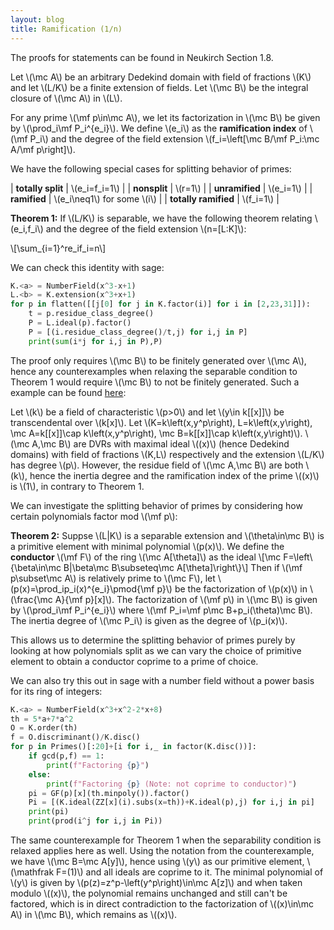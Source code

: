 ```yaml
---
layout: blog
title: Ramification (1/n)
---
```


The proofs for statements can be found in Neukirch Section 1.8.

Let \\(\mc A\\) be an arbitrary Dedekind domain with field of fractions \\(K\\) and let \\(L/K\\) be a finite extension of fields. Let \\(\mc B\\) be the integral closure of \\(\mc A\\) in \\(L\\).

For any prime \\(\mf p\in\mc A\\), we let its factorization in \\(\mc B\\) be given by \\(\prod_i\mf P_i^{e_i}\\). We define \\(e_i\\) as the **ramification index** of \\(\mf P_i\\) and the degree of the field extension \\(f_i=\left[\mc B/\mf P_i:\mc A/\mf p\right]\\).

We have the following special cases for splitting behavior of primes:

| **totally split** | \\(e_i=f_i=1\\) |
| **nonsplit** | \\(r=1\\) |
| **unramified** | \\(e_i=1\\)  |
| **ramified** | \\(e_i\neq1\\) for some \\(i\\)  |
| **totally ramified** | \\(f_i=1\\) |

**Theorem 1:** If \\(L/K\\) is separable, we have the following theorem relating \\(e_i,f_i\\) and the degree of the field extension \\(n=[L:K]\\):

\\[\sum_{i=1}^re_if_i=n\\]

We can check this identity with sage:

```python
K.<a> = NumberField(x^3-x+1)
L.<b> = K.extension(x^3+x+1)
for p in flatten([[j[0] for j in K.factor(i)] for i in [2,23,31]]):
    t = p.residue_class_degree()
    P = L.ideal(p).factor()
    P = [(i.residue_class_degree()/t,j) for i,j in P]
    print(sum(i*j for i,j in P),P)
```

The proof only requires \\(\mc B\\) to be finitely generated over \\(\mc A\\), hence any counterexamples when relaxing the separable condition to Theorem 1 would require \\(\mc B\\) to not be finitely generated. Such a example can be found [here](https://math.stackexchange.com/a/24612/258870):

Let \\(k\\) be a field of characteristic \\(p>0\\) and let \\(y\in k[[x]]\\) be transcendental over \\(k[x]\\). Let \\(K=k\left(x,y^p\right), L=k\left(x,y\right), \mc A=k[[x]]\cap k\left(x,y^p\right), \mc B=k[[x]]\cap k\left(x,y\right)\\). \\(\mc A,\mc B\\) are DVRs with maximal ideal \\((x)\\) (hence Dedekind domains) with field of fractions \\(K,L\\) respectively and the extension \\(L/K\\) has degree \\(p\\). However, the residue field of \\(\mc A,\mc B\\) are both \\(k\\), hence the inertia degree and the ramification index of the prime \\((x)\\) is \\(1\\), in contrary to Theorem 1.

We can investigate the splitting behavior of primes by considering how certain polynomials factor mod \\(\mf p\\):

**Theorem 2:** Suppse \\(L|K\\) is a separable extension and \\(\theta\in\mc B\\) is a primitive element with minimal polynomial \\(p(x)\\). We define the **conductor** \\(\mf F\\) of the ring \\(\mc A[\theta]\\) as the ideal
\\[\mc F=\left\\{\beta\in\mc B|\beta\mc B\subseteq\mc A[\theta]\right\\}\\]
Then if \\(\mf p\subset\mc A\\) is relatively prime to \\(\mc F\\), let \\(p(x)=\prod_ip_i(x)^{e_i}\pmod{\mf p}\\) be the factorization of \\(p(x)\\) in \\(\frac{\mc A}{\mf p}[x]\\). The factorization of \\(\mf p\\) in \\(\mc B\\) is given by \\(\prod_i\mf P_i^{e_i}\\) where \\(\mf P_i=\mf p\mc B+p_i(\theta)\mc B\\). The inertia degree of \\(\mc P_i\\) is given as the degree of \\(p_i(x)\\).

This allows us to determine the splitting behavior of primes purely by looking at how polynomials split as we can vary the choice of primitive element to obtain a conductor coprime to a prime of choice.

We can also try this out in sage with a number field without a power basis for its ring of integers:

```python
K.<a> = NumberField(x^3+x^2-2*x+8)
th = 5*a+7*a^2
O = K.order(th)
f = O.discriminant()/K.disc()
for p in Primes()[:20]+[i for i,_ in factor(K.disc())]:
    if gcd(p,f) == 1:
        print(f"Factoring {p}")
    else:
        print(f"Factoring {p} (Note: not coprime to conductor)")
    pi = GF(p)[x](th.minpoly()).factor()
    Pi = [(K.ideal(ZZ[x](i).subs(x=th))+K.ideal(p),j) for i,j in pi]
    print(pi)
    print(prod(i^j for i,j in Pi))
```

The same counterexample for Theorem 1 when the separability condition is relaxed applies here as well. Using the notation from the counterexample, we have \\(\mc B=\mc A[y]\\), hence using \\(y\\) as our primitive element, \\(\mathfrak F=(1)\\) and all ideals are coprime to it. The minimal polynomial of \\(y\\) is given by \\(p(z)=z^p-\left(y^p\right)\in\mc A[z]\\) and when taken modulo \\((x)\\), the polynomial remains unchanged and still can't be factored, which is in direct contradiction to the factorization of \\((x)\in\mc A\\) in \\(\mc B\\), which remains as \\((x)\\).
